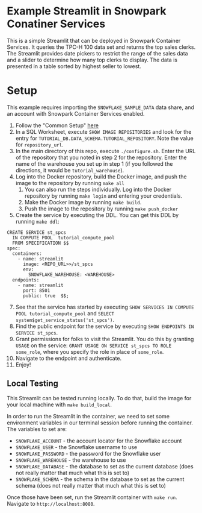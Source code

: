 # Example Streamlit in Snowpark Conatiner Services
This is a simple Streamlit that can be deployed in 
Snowpark Container Services. It queries the TPC-H 100 
data set and returns the top sales clerks. The Streamlit
provides date pickers to restrict the range of the sales
data and a slider to determine how many top clerks to display.
The data is presented in a table sorted by highest seller
to lowest.

# Setup
This example requires importing the `SNOWFLAKE_SAMPLE_DATA`
data share, and an account with Snowpark Container Services
enabled.

1. Follow the "Common Setup" [here](https://docs.snowflake.com/developer-guide/snowpark-container-services/tutorials/tutorial-1)
2. In a SQL Worksheet, execute `SHOW IMAGE REPOSITORIES` and look
   for the entry for `TUTORIAL_DB.DATA_SCHEMA.TUTORIAL_REPOSITORY`.
   Note the value for `repository_url`.
3. In the main directory of this repo, execute 
   `./configure.sh`. Enter the URL of the repository that you
   noted in step 2 for the repository. Enter the name of the warehouse
   you set up in step 1 (if you followed the directions, it would be
   `tutorial_warehouse`).
4. Log into the Docker repository, build the Docker image, and push
   the image to the repository by running `make all`
   1. You can also run the steps individually. Log into the Docker 
      repository by running `make login` and entering your credentials.
   2. Make the Docker image by running `make build`.
   3. Push the image to the repository by running `make push_docker`
5. Create the service by executing the DDL. You can get this DDL
   by running `make ddl`:
```
CREATE SERVICE st_spcs
  IN COMPUTE POOL  tutorial_compute_pool
  FROM SPECIFICATION $$
spec:
  containers:
    - name: streamlit
      image: <REPO_URL>>/st_spcs
      env:
        SNOWFLAKE_WAREHOUSE: <WAREHOUSE>
  endpoints:
    - name: streamlit
      port: 8501
      public: true  $$;
```
7. See that the service has started by executing `SHOW SERVICES IN COMPUTE POOL tutorial_compute_pool` and `SELECT system$get_service_status('st_spcs')`.
8. Find the public endpoint for the service by executing `SHOW ENDPOINTS IN SERVICE st_spcs`.
9. Grant permissions for folks to visit the Streamlit. You do this by granting 
   `USAGE` on the service: `GRANT USAGE ON SERVICE st_spcs TO ROLE some_role`, 
   where you specify the role in place of `some_role`.
10. Navigate to the endpoint and authenticate.
11. Enjoy!


## Local Testing
This Streamlit can be tested running locally. To do that, build the
image for your local machine with `make build_local`.

In order to run the Streamlit in the container, we need to set some 
environment variables in our terminal session before running the 
container. The variables to set are:
* `SNOWFLAKE_ACCOUNT` - the account locator for the Snowflake account
* `SNOWFLAKE_USER` - the Snowflake username to use
* `SNOWFLAKE_PASSWORD` - the password for the Snowflake user
* `SNOWFLAKE_WAREHOUSE` - the warehouse to use
* `SNOWFLAKE_DATABASE` - the database to set as the current database (does not really matter that much what this is set to)
* `SNOWFLAKE_SCHEMA` - the schema in the database to set as the current schema (does not really matter that much what this is set to)

Once those have been set, run the Streamlit container with `make run`. Navigate
to `http://localhost:8080`.